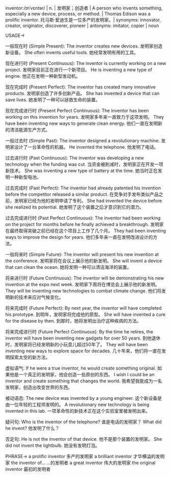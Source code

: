 inventor:/ɪnˈvɛntər/ | n. | 发明家；创造者 | A person who invents something, especially a new device, process, or method. |  Thomas Edison was a prolific inventor. 托马斯·爱迪生是一位多产的发明家。| synonyms: innovator, creator, originator, discoverer, pioneer | antonyms: imitator, copier | noun

USAGE->

一般现在时 (Simple Present):
The inventor creates new devices.  发明家创造新设备。
She often invents useful tools. 她经常发明有用的工具。

现在进行时 (Present Continuous):
The inventor is currently working on a new project.  发明家目前正在进行一个新项目。
He is inventing a new type of engine. 他正在发明一种新型发动机。

现在完成时 (Present Perfect):
The inventor has created many innovative products. 发明家创造了许多创新产品。
She has invented a device that can save lives. 她发明了一种可以拯救生命的装置。

现在完成进行时 (Present Perfect Continuous):
The inventor has been working on this invention for years. 发明家多年来一直致力于这项发明。
They have been inventing new ways to generate clean energy. 他们一直在发明新的清洁能源生产方式。


一般过去时 (Simple Past):
The inventor designed a revolutionary machine.  发明家设计了一台革命性的机器。
He invented the telephone. 他发明了电话。

过去进行时 (Past Continuous):
The inventor was developing a new technology when the funding was cut.  当资金被削减时，发明家正在开发一项新技术。
She was inventing a new type of battery at the time. 她当时正在发明一种新型电池。

过去完成时 (Past Perfect):
The inventor had already patented his invention before the competitor released a similar product.  在竞争对手发布类似产品之前，发明家已经为他的发明申请了专利。
She had invented the device before she realized its potential. 她发明了这个装置之后才意识到它的潜力。

过去完成进行时 (Past Perfect Continuous):
The inventor had been working on the project for months before he finally achieved a breakthrough.  发明家在最终取得突破之前已经在这个项目上工作了几个月。
They had been inventing ways to improve the design for years. 他们多年来一直在发明改进设计的方法。


一般将来时 (Simple Future):
The inventor will present his new invention at the conference. 发明家将在会议上展示他的新发明。
She will invent a device that can clean the ocean. 她将发明一种可以清洁海洋的装置。

将来进行时 (Future Continuous):
The inventor will be demonstrating his new invention at the expo next week.  发明家下周将在博览会上展示他的新发明。
They will be inventing new technologies to combat climate change. 他们将发明新的技术来应对气候变化。

将来完成时 (Future Perfect):
By next year, the inventor will have completed his prototype. 到明年，发明家将完成他的原型。
She will have invented a cure for the disease by then. 到那时，她将发明出治疗这种疾病的方法。

将来完成进行时 (Future Perfect Continuous):
By the time he retires, the inventor will have been inventing new gadgets for over 50 years.  到他退休时，发明家将已经发明新的小玩意儿超过50年了。
They will have been inventing new ways to explore space for decades.  几十年来，他们将一直在发明探索太空的新方法。


虚拟语气:
If he were a true inventor, he would create something original. 如果他是一个真正的发明家，他会创造一些原创的东西。
I wish I could be an inventor and create something that changes the world. 我希望我能成为一名发明家，创造出改变世界的东西。

被动语态:
The new device was invented by a young engineer.  这个新设备是由一位年轻的工程师发明的。
A revolutionary new technology is being invented in this lab.  一项革命性的新技术正在这个实验室里被发明出来。

疑问句:
Who is the inventor of the telephone?  谁是电话的发明家？
What did he invent? 他发明了什么？

否定句:
He is not the inventor of that device. 他不是那个装置的发明家。
She did not invent the lightbulb. 她没有发明灯泡。



PHRASE->
a prolific inventor  多产的发明家
a brilliant inventor  才华横溢的发明家
the inventor of...  ...的发明者
a great inventor  伟大的发明家
the original inventor  最初的发明者
